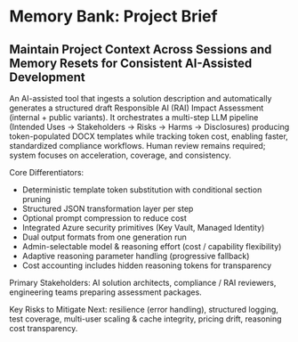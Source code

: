 # Memory Bank: Project Brief

## Maintain Project Context Across Sessions and Memory Resets for Consistent AI-Assisted Development
An AI-assisted tool that ingests a solution description and automatically generates a structured draft Responsible AI (RAI) Impact Assessment (internal + public variants). It orchestrates a multi-step LLM pipeline (Intended Uses → Stakeholders → Risks → Harms → Disclosures) producing token-populated DOCX templates while tracking token cost, enabling faster, standardized compliance workflows. Human review remains required; system focuses on acceleration, coverage, and consistency.

Core Differentiators:
- Deterministic template token substitution with conditional section pruning
- Structured JSON transformation layer per step
- Optional prompt compression to reduce cost
- Integrated Azure security primitives (Key Vault, Managed Identity)
- Dual output formats from one generation run
- Admin-selectable model & reasoning effort (cost / capability flexibility)
- Adaptive reasoning parameter handling (progressive fallback)
- Cost accounting includes hidden reasoning tokens for transparency

Primary Stakeholders: AI solution architects, compliance / RAI reviewers, engineering teams preparing assessment packages.

Key Risks to Mitigate Next: resilience (error handling), structured logging, test coverage, multi-user scaling & cache integrity, pricing drift, reasoning cost transparency.